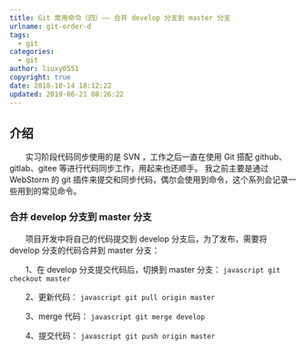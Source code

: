 ```yaml
---
title: Git 常用命令（四）—— 合并 develop 分支到 master 分支
urlname: git-order-d
tags:
  - git
categories:
  - git
author: liuxy0551
copyright: true
date: 2018-10-14 18:12:22
updated: 2019-06-21 08:26:22
---
```


## 介绍

　　实习阶段代码同步使用的是 SVN ，工作之后一直在使用 Git 搭配 github、gitlab、gitee 等进行代码同步工作，用起来也还顺手。
我之前主要是通过 WebStorm 的 git 插件来提交和同步代码，偶尔会使用到命令，这个系列会记录一些用到的常见命令。
<!--more-->


###  合并 develop 分支到 master 分支

　　项目开发中将自己的代码提交到 develop 分支后，为了发布，需要将 develop 分支的代码合并到 master 分支：

　　1、在 develop 分支提交代码后，切换到 master 分支：
    ``` javascript
    git checkout master
    ```

　　2、更新代码：
    ``` javascript
    git pull origin master
    ```

　　3、merge 代码：
    ``` javascript
    git merge develop
    ```

　　4、提交代码：
    ``` javascript
    git push origin master
    ```
